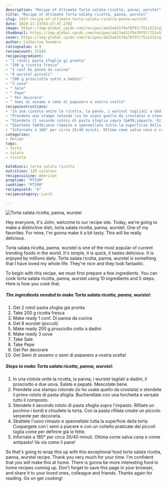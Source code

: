 ```yaml
---
description: "Recipe of Ultimate Torta salata ricotta, panna, wurstel"
title: "Recipe of Ultimate Torta salata ricotta, panna, wurstel"
slug: 2417-recipe-of-ultimate-torta-salata-ricotta-panna-wurstel
date: 2020-11-23T03:37:47.270Z
image: https://img-global.cpcdn.com/recipes/ab23a431f9a70f97/751x532cq70/torta-salata-ricotta-panna-wurstel-recipe-main-photo.jpg
thumbnail: https://img-global.cpcdn.com/recipes/ab23a431f9a70f97/751x532cq70/torta-salata-ricotta-panna-wurstel-recipe-main-photo.jpg
cover: https://img-global.cpcdn.com/recipes/ab23a431f9a70f97/751x532cq70/torta-salata-ricotta-panna-wurstel-recipe-main-photo.jpg
author: Catherine Sanders
ratingvalue: 4.9
reviewcount: 15184
recipeingredient:
- "2 rotoli pasta sfoglia gi pronta"
- "200 g ricotta fresca"
- "1 conf Di panna da cucina"
- "8 wurstel piccoli"
- "200 g prosciutto cotto a dadini"
- "3 uova"
- " Sale"
- " Pepe"
- " Per decorare"
- " Semi di sesamo o semi di papavero a vostra scelta"
recipeinstructions:
- "In una ciotola unite la ricotta, la panna, i wurstel tagliati a dadini, il prosciutto e due uova. Salate e pepate. Mescolate bene."
- "Prendete una stampo rotondo (io ho usate quello da crostata) e stendete il primo rotolo di pasta sfoglia. Bucherellate con una forchetta e versate tutto il composto."
- "Stendete il secondo rotolo di pasta sfoglia sopra l&#39;impasto. Rifilate un pochino i bordi e chiudete la torta. Con la pasta rifilata create un piccolo serpente per decorarla."
- "Sbattete l&#39;uovo rimasto e spennellate tutta la superficie della torta. Cospargete con i semi a piacere e con un coltello praticate dei piccoli taglia come per definire già le fette."
- "Infornate a 180° per circa 35/40 minuti. Ottima come salva cena o come antipasto! Va via come il pane!"
categories:
- Recipe
tags:
- torta
- salata
- ricotta

katakunci: torta salata ricotta 
nutrition: 129 calories
recipecuisine: American
preptime: "PT33M"
cooktime: "PT35M"
recipeyield: "4"
recipecategory: Lunch

---
```



![Torta salata ricotta, panna, wurstel](https://img-global.cpcdn.com/recipes/ab23a431f9a70f97/751x532cq70/torta-salata-ricotta-panna-wurstel-recipe-main-photo.jpg)

Hey everyone, it's John, welcome to our recipe site. Today, we're going to make a distinctive dish, torta salata ricotta, panna, wurstel. One of my favorites. For mine, I'm gonna make it a bit tasty. This will be really delicious.

Torta salata ricotta, panna, wurstel is one of the most popular of current trending foods in the world. It's simple, it is quick, it tastes delicious. It is enjoyed by millions daily. Torta salata ricotta, panna, wurstel is something that I have loved my whole life. They're nice and they look fantastic.




To begin with this recipe, we must first prepare a few ingredients. You can cook torta salata ricotta, panna, wurstel using 10 ingredients and 5 steps. Here is how you cook that.

<!--inarticleads1-->

##### The ingredients needed to make Torta salata ricotta, panna, wurstel:

1. Get 2 rotoli pasta sfoglia già pronta
1. Take 200 g ricotta fresca
1. Make ready 1 conf. Di panna da cucina
1. Get 8 wurstel (piccoli)
1. Make ready 200 g prosciutto cotto a dadini
1. Make ready 3 uova
1. Take  Sale
1. Take  Pepe
1. Get  Per decorare
1. Get  Semi di sesamo o semi di papavero a vostra scelta!




<!--inarticleads2-->

##### Steps to make Torta salata ricotta, panna, wurstel:

1. In una ciotola unite la ricotta, la panna, i wurstel tagliati a dadini, il prosciutto e due uova. Salate e pepate. Mescolate bene.
1. Prendete una stampo rotondo (io ho usate quello da crostata) e stendete il primo rotolo di pasta sfoglia. Bucherellate con una forchetta e versate tutto il composto.
1. Stendete il secondo rotolo di pasta sfoglia sopra l&#39;impasto. Rifilate un pochino i bordi e chiudete la torta. Con la pasta rifilata create un piccolo serpente per decorarla.
1. Sbattete l&#39;uovo rimasto e spennellate tutta la superficie della torta. Cospargete con i semi a piacere e con un coltello praticate dei piccoli taglia come per definire già le fette.
1. Infornate a 180° per circa 35/40 minuti. Ottima come salva cena o come antipasto! Va via come il pane!




So that's going to wrap this up with this exceptional food torta salata ricotta, panna, wurstel recipe. Thank you very much for your time. I'm confident that you will make this at home. There is gonna be more interesting food in home recipes coming up. Don't forget to save this page in your browser, and share it to your loved ones, colleague and friends. Thanks again for reading. Go on get cooking!
